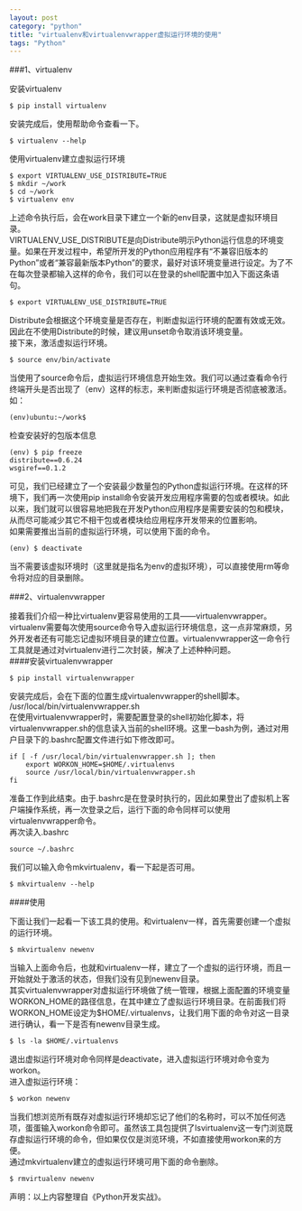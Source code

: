 ```yaml
---
layout: post
category: "python"
title: "virtualenv和virtualenvwrapper虚拟运行环境的使用"
tags: "Python"
---
```


###1、virtualenv

安装virtualenv

    $ pip install virtualenv

安装完成后，使用帮助命令查看一下。

    $ virtualenv --help 

使用virtualenv建立虚拟运行环境

    $ export VIRTUALENV_USE_DISTRIBUTE=TRUE
    $ mkdir ~/work
    $ cd ~/work
    $ virtualenv env

上述命令执行后，会在work目录下建立一个新的env目录，这就是虚拟环境目录。  
VIRTUALENV_USE_DISTRIBUTE是向Distribute明示Python运行信息的环境变量。如果在开发过程中，希望所开发的Python应用程序有“不兼容旧版本的Python”或者“兼容最新版本Python”的要求，最好对该环境变量进行设定。为了不在每次登录都输入这样的命令，我们可以在登录的shell配置中加入下面这条语句。

    $ export VIRTUALENV_USE_DISTRIBUTE=TRUE

Distribute会根据这个环境变量是否存在，判断虚拟运行环境的配置有效或无效。因此在不使用Distribute的时候，建议用unset命令取消该环境变量。  
接下来，激活虚拟运行环境。

    $ source env/bin/activate

当使用了source命令后，虚拟运行环境信息开始生效。我们可以通过查看命令行终端开头是否出现了（env）这样的标志，来判断虚拟运行环境是否彻底被激活。如：

    (env)ubuntu:~/work$ 

检查安装好的包版本信息

    (env) $ pip freeze
    distribute==0.6.24
    wsgiref==0.1.2

可见，我们已经建立了一个安装最少数量包的Python虚拟运行环境。在这样的环境下，我们再一次使用pip install命令安装开发应用程序需要的包或者模块。如此以来，我们就可以很容易地把我在开发Python应用程序是需要安装的包和模块，从而尽可能减少其它不相干包或者模块给应用程序开发带来的位置影响。  
如果需要推出当前的虚拟运行环境，可以使用下面的命令。

    (env) $ deactivate

当不需要该虚拟环境时（这里就是指名为env的虚拟环境），可以直接使用rm等命令将对应的目录删除。

###2、virtualenvwrapper

接着我们介绍一种比virtualenv更容易使用的工具——virtualenvwrapper。virtualenv需要每次使用source命令导入虚拟运行环境信息，这一点非常麻烦，另外开发者还有可能忘记虚拟环境目录的建立位置。virtualenvwrapper这一命令行工具就是通过对virtualenv进行二次封装，解决了上述种种问题。  
####安装virtualenvwrapper

    $ pip install virtualenvwrapper

安装完成后，会在下面的位置生成virtualenvwrapper的shell脚本。  
/usr/local/bin/virtualenvwrapper.sh  
在使用virtualenvwrapper时，需要配置登录的shell初始化脚本，将virtualenvwrapper.sh的信息读入当前的shell环境。这里一bash为例，通过对用户目录下的.bashrc配置文件进行如下修改即可。

    if [ -f /usr/local/bin/virtualenvwrapper.sh ]; then
        export WORKON_HOME=$HOME/.virtualenvs
        source /usr/local/bin/virtualenvwrapper.sh
    fi

准备工作到此结束。由于.bashrc是在登录时执行的，因此如果登出了虚拟机上客户端操作系统，再一次登录之后，运行下面的命令同样可以使用virtualenvwrapper命令。  
再次读入.bashrc  

    source ~/.bashrc

我们可以输入命令mkvirtualenv，看一下起是否可用。

    $ mkvirtualenv --help

####使用

下面让我们一起看一下该工具的使用。和virtualenv一样，首先需要创建一个虚拟的运行环境。

    $ mkvirtualenv newenv

当输入上面命令后，也就和virtualenv一样，建立了一个虚拟的运行环境，而且一开始就处于激活的状态，但我们没有见到newenv目录。  
其实virtualenvwrapper对虚拟运行环境做了统一管理，根据上面配置的环境变量WORKON_HOME的路径信息，在其中建立了虚拟运行环境目录。在前面我们将WORKON_HOME设定为$HOME/.virtualenvs，让我们用下面的命令对这一目录进行确认，看一下是否有newenv目录生成。

    $ ls -la $HOME/.virtualenvs

退出虚拟运行环境对命令同样是deactivate，进入虚拟运行环境对命令变为workon。  
进入虚拟运行环境：

    $ workon newenv

当我们想浏览所有既存对虚拟运行环境却忘记了他们的名称时，可以不加任何选项，蛋蛋输入workon命令即可。虽然该工具包提供了lsvirtualenv这一专门浏览既存虚拟运行环境的命令，但如果仅仅是浏览环境，不如直接使用workon来的方便。  
通过mkvirtualenv建立的虚拟运行环境可用下面的命令删除。

    $ rmvirtualenv newenv

声明：以上内容整理自《Python开发实战》。
